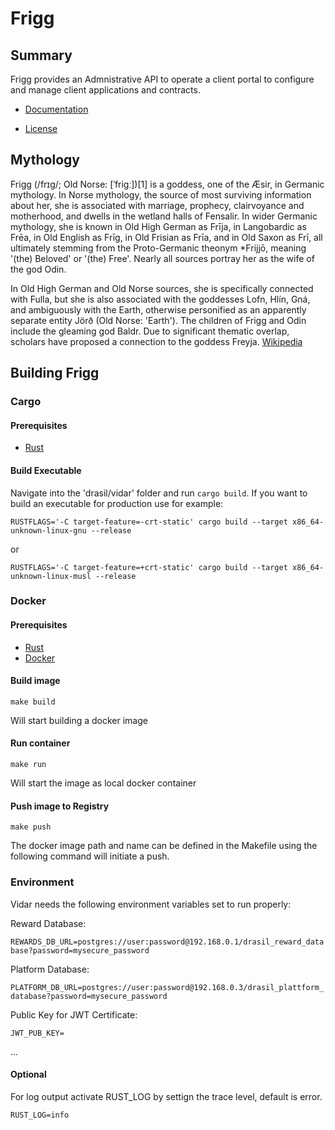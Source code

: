 # Frigg

## Summary
Frigg provides an Admnistrative API to operate a client portal to configure and manage client applications and contracts.

* [Documentation](https://docs.drasil.io/reward-and-distribution/drasil-rewards-api/reward-information)

* [License]( https://www.drasil.io/licenses/LICENSE-1.0)

## Mythology
Frigg (/frɪɡ/; Old Norse: [ˈfriɡː])[1] is a goddess, one of the Æsir, in Germanic mythology. In Norse mythology, the source of most surviving information about her, she is associated with marriage, prophecy, clairvoyance and motherhood, and dwells in the wetland halls of Fensalir. In wider Germanic mythology, she is known in Old High German as Frīja, in Langobardic as Frēa, in Old English as Frīg, in Old Frisian as Frīa, and in Old Saxon as Frī, all ultimately stemming from the Proto-Germanic theonym *Frijjō, meaning '(the) Beloved' or '(the) Free'. Nearly all sources portray her as the wife of the god Odin.

In Old High German and Old Norse sources, she is specifically connected with Fulla, but she is also associated with the goddesses Lofn, Hlín, Gná, and ambiguously with the Earth, otherwise personified as an apparently separate entity Jörð (Old Norse: 'Earth'). The children of Frigg and Odin include the gleaming god Baldr. Due to significant thematic overlap, scholars have proposed a connection to the goddess Freyja.
[Wikipedia](https://en.wikipedia.org/wiki/Frigg)


## Building Frigg

### Cargo

#### Prerequisites
* [Rust](https://www.rust-lang.org/tools/install/)

#### Build Executable

Navigate into the 'drasil/vidar' folder and run `cargo build`. 
If you want to build an executable for production use for example: 

`RUSTFLAGS='-C target-feature=-crt-static' cargo build --target x86_64-unknown-linux-gnu --release`

or

`RUSTFLAGS='-C target-feature=+crt-static' cargo build --target x86_64-unknown-linux-musl --release`


### Docker

#### Prerequisites
* [Rust](https://www.rust-lang.org/tools/install/)
* [Docker](https://docs.docker.com/engine/install/)

#### Build image
```
make build
```
Will start building a docker image 

#### Run container
```
make run
```
Will start the image as local docker container 

#### Push image to Registry
```
make push
```
The docker image path and name can be defined in the Makefile using the following command will initiate a push. 


### Environment 
Vidar needs the following environment variables set to run properly:

Reward Database: 

`REWARDS_DB_URL=postgres://user:password@192.168.0.1/drasil_reward_database?password=mysecure_password`


Platform Database:

`PLATFORM_DB_URL=postgres://user:password@192.168.0.3/drasil_plattform_database?password=mysecure_password`


Public Key for JWT Certificate:

`JWT_PUB_KEY=`

...

#### Optional
For log output activate RUST_LOG by settign the trace level, default is error. 

`RUST_LOG=info`
